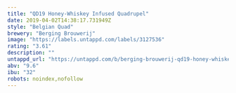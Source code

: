```yaml
---
title: "QD19 Honey-Whiskey Infused Quadrupel"
date: 2019-04-02T14:38:17.731949Z
style: "Belgian Quad"
brewery: "Berging Brouwerij"
image: "https://labels.untappd.com/labels/3127536"
rating: "3.61"
description: ""
untappd_url: "https://untappd.com/b/berging-brouwerij-qd19-honey-whiskey-infused-quadrupel/3127536"
abv: "9.6"
ibu: "32"
robots: noindex,nofollow
---
```

